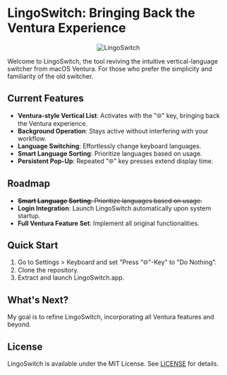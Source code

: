# LingoSwitch: Bringing Back the Ventura Experience

<p align="center">
  <img src="https://s6.gifyu.com/images/S8iPx.gif" alt="LingoSwitch" width="auto" height="auto">
</p>

Welcome to LingoSwitch, the tool reviving the intuitive vertical-language switcher from macOS Ventura. For those who prefer the simplicity and familiarity of the old switcher.

## Current Features

- **Ventura-style Vertical List**: Activates with the "🌐" key, bringing back the Ventura experience.
- **Background Operation**: Stays active without interfering with your workflow.
- **Language Switching**: Effortlessly change keyboard languages.
- **Smart Language Sorting**: Prioritize languages based on usage.
- **Persistent Pop-Up**: Repeated "🌐" key presses extend display time.

## Roadmap

- ~~**Smart Language Sorting**: Prioritize languages based on usage.~~
- **Login Integration**: Launch LingoSwitch automatically upon system startup.
- **Full Ventura Feature Set**: Implement all original functionalities.

## Quick Start

1. Go to Settings > Keyboard and set "Press "🌐"-Key" to "Do Nothing".
2. Clone the repository.
3. Extract and launch LingoSwitch.app.

## What's Next?

My goal is to refine LingoSwitch, incorporating all Ventura features and beyond.

## License
LingoSwitch is available under the MIT License. See [LICENSE](LICENSE) for details.
